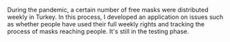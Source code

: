 During the pandemic, a certain number of free masks were distributed weekly in Turkey. 
In this process, I developed an application on issues such as whether people have used their full weekly rights and tracking the process of masks reaching people. 
It's still in the testing phase.

